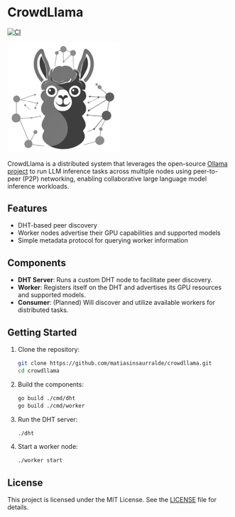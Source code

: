 # CrowdLlama

[![CI](https://github.com/matiasinsaurralde/crowdllama/actions/workflows/ci.yml/badge.svg)](https://github.com/matiasinsaurralde/crowdllama/actions/workflows/ci.yml)

<img src="image.png" alt="CrowdLlama" width="50%">

CrowdLlama is a distributed system that leverages the open-source [Ollama project](https://github.com/ollama/ollama) to run LLM inference tasks across multiple nodes using peer-to-peer (P2P) networking, enabling collaborative large language model inference workloads.

## Features
- DHT-based peer discovery
- Worker nodes advertise their GPU capabilities and supported models
- Simple metadata protocol for querying worker information

## Components
- **DHT Server**: Runs a custom DHT node to facilitate peer discovery.
- **Worker**: Registers itself on the DHT and advertises its GPU resources and supported models.
- **Consumer**: (Planned) Will discover and utilize available workers for distributed tasks.

## Getting Started
1. Clone the repository:
   ```sh
   git clone https://github.com/matiasinsaurralde/crowdllama.git
   cd crowdllama
   ```
2. Build the components:
   ```sh
   go build ./cmd/dht
   go build ./cmd/worker
   ```
3. Run the DHT server:
   ```sh
   ./dht
   ```
4. Start a worker node:
   ```sh
   ./worker start
   ```

## License

This project is licensed under the MIT License. See the [LICENSE](LICENSE) file for details. 